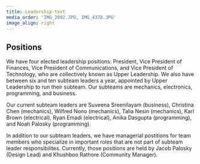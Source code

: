 ```yaml
---
title: Leadership-text
media_order: 'IMG_2092.JPG, IMG_4378.JPG'
image_align: right
---
```


## Positions
We have four elected leadership positions: President, Vice President of Finances, Vice President of Communications, and Vice President of Technology, who are collectively known as Upper Leadership. We also have between six and ten subteam leaders a year, appointed by Upper Leadership to run their subteam. Our subteams are mechanics, electronics, programming, and business.

Our current subteam leaders are Suveena Sreenilayam (business), Christina Chen (mechanics), Wilfred Nono (mechanics), Talia Nesin (mechanics), Karl Brown (electrical), Ryan Emadi (electrical), Anika Dasgupta (programming), and Noah Palosky (programming).

In addition to our subteam leaders, we have managerial postitions for team members who specialize in important roles that are not part of subteam leader responsibilites. Currently, those positions are held by Jacob Palosky (Design Lead) and Khushboo Rathore (Community Manager). 
